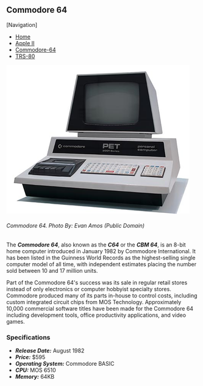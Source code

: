 <!DOCTYPE html>

<html>
 
  <head>
     <meta charset="utf-8">
     <title>Flynn's Retro Computers</title>
  <head>

  <body>

<h2>Commodore 64</h2>

[Navigation]
<ul>
<li><a href="index.md">Home</a></li>
<li><a href="apple-ii.md">Apple II</a></li>
<li><a href="commodore-64.md">Commodore-64</a></li>
<li><a href="trs-80.md">TRS-80</a></li>
</ul>

<img src="commodore-pet.jpg" alt="commodore">
<h6>Commodore 64. <em>Photo By: Evan Amos (Public Domain)</em></h6>

<p>The <strong><em>Commodore 64</strong></em>, also known as the <strong><em>C64</strong></em> or the <strong><em>CBM 64</strong></em>, is an 8-bit home computer introduced in January 1982 by Commodore International. It has been listed in the Guinness World Records as the highest-selling single computer model of all time, with independent estimates placing the number sold between 10 and 17 million units.</p>

<p>Part of the Commodore 64's success was its sale in regular retail stores instead of only electronics or computer hobbyist specialty stores. Commodore produced many of its parts in-house to control costs, including custom integrated circuit chips from MOS Technology. Approximately 10,000 commercial software titles have been made for the Commodore 64 including development tools, office productivity applications, and video games.</p>


<h3>Specifications</h3>
<ul>
<li><strong><em>Release Date:</strong></em> August 1982</li>
<li><strong><em>Price:</strong></em> $595</li>
<li><strong><em>Operating System:</strong></em> Commodore BASIC</li>
<li><strong><em>CPU:</strong></em> MOS 6510</li>
<li><strong><em>Memory:</strong></em> 64KB</li>
</ul>

</body>

</html>
